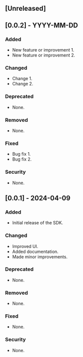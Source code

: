 ## [Unreleased]

## [0.0.2] - YYYY-MM-DD
### Added
- New feature or improvement 1.
- New feature or improvement 2.

### Changed
- Change 1.
- Change 2.

### Deprecated
- None.

### Removed
- None.

### Fixed
- Bug fix 1.
- Bug fix 2.

### Security
- None.

## [0.0.1] - 2024-04-09
### Added
- Initial release of the SDK.

### Changed
- Improved UI.
- Added documentation.
- Made minor improvements.

### Deprecated
- None.

### Removed
- None.

### Fixed
- None.

### Security
- None.
